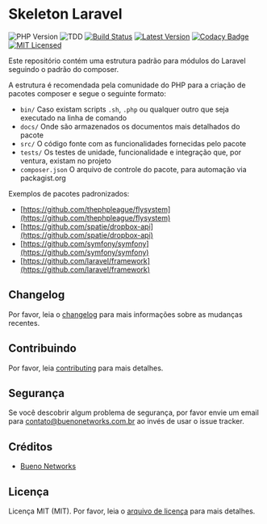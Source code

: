 # Skeleton Laravel

![PHP Version](https://img.shields.io/badge/php-%5E7.2.0-blue)
![TDD](https://img.shields.io/badge/tdd-Tested%20100%25-blue)
[![Build Status](https://travis-ci.org/bueno-networks/laravel-module-skeleton.svg?branch=master)](https://travis-ci.org/ricardopedias/markhelp)
[![Latest Version](https://img.shields.io/github/release/bueno-networks/laravel-module-skeleton.svg?style=flat-square)](https://github.com/bueno-networks/laravel-module-skeleton/releases)
[![Codacy Badge](https://app.codacy.com/project/badge/Grade/4bdf94ec532b46758a36fa0adebbe48d)](https://www.codacy.com/gh/bueno-networks/laravel-module-skeleton?utm_source=github.com&amp;utm_medium=referral&amp;utm_content=bueno-networks/laravel-module-skeleton&amp;utm_campaign=Badge_Grade)
[![MIT Licensed](https://img.shields.io/badge/license-MIT-brightgreen.svg?style=flat-square)](license.md)

Este repositório contém uma estrutura padrão para módulos do Laravel seguindo o padrão do composer.

A estrutura é recomendada pela comunidade do PHP para a criação de pacotes composer e segue o seguinte formato:

- `bin/` Caso existam scripts `.sh`, `.php` ou qualquer outro que seja executado na linha de comando
- `docs/` Onde são armazenados os documentos mais detalhados do pacote
- `src/` O código fonte com as funcionalidades fornecidas pelo pacote
- `tests/` Os testes de unidade, funcionalidade e integração que, por ventura, existam no projeto
- `composer.json` O arquivo de controle do pacote, para automação via packagist.org

Exemplos de pacotes padronizados:

- [https://github.com/thephpleague/flysystem](https://github.com/thephpleague/flysystem)
- [https://github.com/spatie/dropbox-api](https://github.com/spatie/dropbox-api)
- [https://github.com/symfony/symfony](https://github.com/symfony/symfony)
- [https://github.com/laravel/framework](https://github.com/laravel/framework)

## Changelog

Por favor, leia o [changelog](changelog.md) para mais informações sobre as mudanças recentes.

## Contribuindo

Por favor, leia [contributing](contributing.md) para mais detalhes.

## Segurança

Se você descobrir algum problema de segurança, por favor envie um email para contato@buenonetworks.com.br 
ao invés de usar o issue tracker.

## Créditos

- [Bueno Networks](https://github.com/bueno-networks)

## Licença

Licença MIT (MIT). Por favor, leia o [arquivo de licença](license.md) para mais detalhes.
